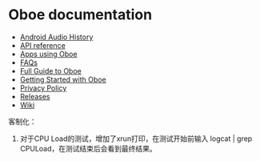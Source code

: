 Oboe documentation
===
- [Android Audio History](AndroidAudioHistory.md)
- [API reference](https://google.github.io/oboe/)
- [Apps using Oboe](https://github.com/google/oboe/wiki/AppsUsingOboe)
- [FAQs](FAQ.md)
- [Full Guide to Oboe](FullGuide.md)
- [Getting Started with Oboe](GettingStarted.md)
- [Privacy Policy](PrivacyPolicy.md)
- [Releases](https://github.com/google/oboe/releases)
- [Wiki](https://github.com/google/oboe/wiki)

客制化：
1. 对于CPU Load的测试，增加了xrun打印，在测试开始前输入
   logcat | grep CPULoad，在测试结束后会看到最终结果。
